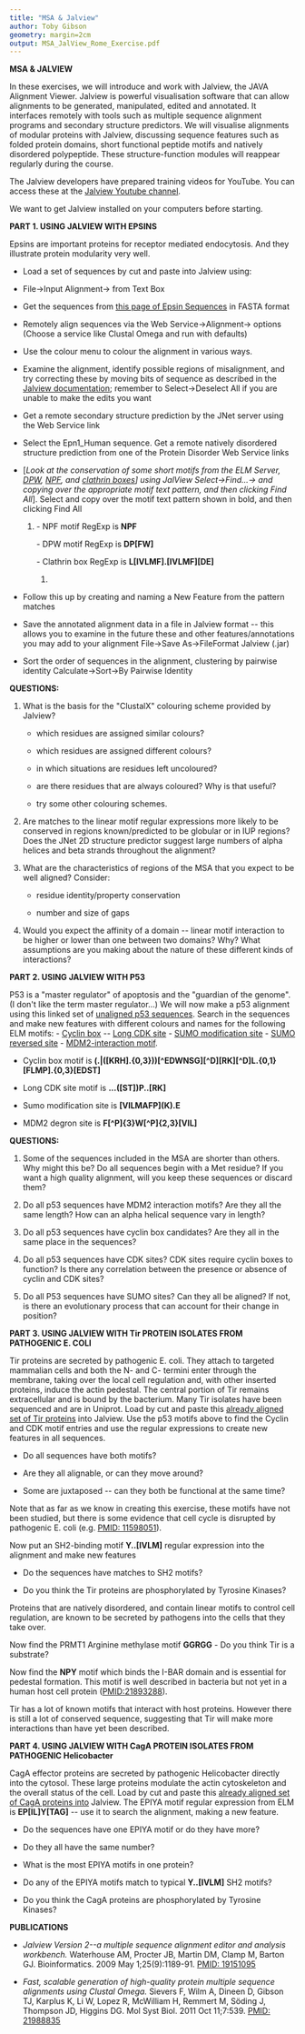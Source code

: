 ```yaml
---
title: "MSA & Jalview"
author: Toby Gibson
geometry: margin=2cm
output: MSA_JalView_Rome_Exercise.pdf
---
```


**MSA & JALVIEW**

In these exercises, we will introduce and work with Jalview, the JAVA
Alignment Viewer. Jalview is powerful visualisation software that can
allow alignments to be generated, manipulated, edited and annotated. It
interfaces remotely with tools such as multiple sequence alignment
programs and secondary structure predictors. We will visualise
alignments of modular proteins with Jalview, discussing sequence
features such as folded protein domains, short functional peptide motifs
and natively disordered polypeptide. These structure-function modules
will reappear regularly during the course.

The Jalview developers have prepared training videos for YouTube. You
can access these at the [Jalview Youtube
channel](https://www.youtube.com/channel/UCIjpnvZB770yz7ftbrJ0tfw).

We want to get Jalview installed on your computers before starting.

**PART 1. USING JALVIEW WITH EPSINS**

Epsins are important proteins for receptor mediated endocytosis. And
they illustrate protein modularity very well.

-   Load a set of sequences by cut and paste into Jalview using:

-   File-\>Input Alignment-\> from Text Box

-   Get the sequences from [this page of Epsin
    Sequences](https://raw.githubusercontent.com/malvikasharan/2018-11-EMBORome/master/training_material/TobyGibson/epsins.fasta)
    in FASTA format

-   Remotely align sequences via the Web Service-\>Alignment-\> options
    (Choose a service like Clustal Omega and run with defaults)

-   Use the colour menu to colour the alignment in various ways.

-   Examine the alignment, identify possible regions of misalignment,
    and try correcting these by moving bits of sequence as described in
    the [Jalview
    documentation](http://www.jalview.org/examples/editing.html);
    remember to Select-\>Deselect All if you are unable to make the
    edits you want

-   Get a remote secondary structure prediction by the JNet server using
    the Web Service link

-   Select the Epn1\_Human sequence. Get a remote natively disordered
    structure prediction from one of the Protein Disorder Web Service
    links

-   \[*Look at the conservation of some short motifs from the ELM
    Server, [DPW](http://elm.eu.org/elms/elmPages/LIG_AP2alpha_2.html),
    [NPF](http://elm.eu.org/elms/elmPages/LIG_EH_1.html), and [clathrin
    boxes](http://elm.eu.org/elms/elmPages/LIG_Clathr_ClatBox_1.html)\]
    using JalView Select-\>Find...-\> and copying over the appropriate
    motif text pattern, and then clicking Find All*\]. Select and copy
    over the motif text pattern shown in bold, and then clicking Find
    All

    1.  \- NPF motif RegExp is **NPF**

        \- DPW motif RegExp is **DP\[FW\]**

        \- Clathrin box RegExp is **L\[IVLMF\].\[IVLMF\]\[DE\]**

        1.  

-   Follow this up by creating and naming a New Feature from the pattern
    matches

-   Save the annotated alignment data in a file in Jalview format --
    this allows you to examine in the future these and other
    features/annotations you may add to your alignment File-\>Save
    As-\>FileFormat Jalview (.jar)

-   Sort the order of sequences in the alignment, clustering by pairwise
    identity Calculate-\>Sort-\>By Pairwise Identity

**QUESTIONS:**

1.  What is the basis for the "ClustalX" colouring scheme provided by
    Jalview?

    -   which residues are assigned similar colours?

    -   which residues are assigned different colours?

    -   in which situations are residues left uncoloured?

    -   are there residues that are always coloured? Why is that useful?

    -   try some other colouring schemes.

2.  Are matches to the linear motif regular expressions more likely to
    be conserved in regions known/predicted to be globular or in IUP
    regions? Does the JNet 2D structure predictor suggest large numbers
    of alpha helices and beta strands throughout the alignment?

3.  What are the characteristics of regions of the MSA that you expect
    to be well aligned? Consider:

    -   residue identity/property conservation

    -   number and size of gaps

4.  Would you expect the affinity of a domain -- linear motif
    interaction to be higher or lower than one between two domains? Why?
    What assumptions are you making about the nature of these different
    kinds of interactions?

**PART 2. USING JALVIEW WITH P53**

P53 is a "master regulator" of apoptosis and the "guardian of the
genome". (I don't like the term master regulator...) We will now make a
p53 alignment using this linked set of [unaligned p53
sequences](https://github.com/malvikasharan/2018-11-EMBORome/blob/master/training_material/TobyGibson/p53.fasta).
Search in the sequences and make new features with different colours and
names for the following ELM motifs: - [Cyclin
box](http://elm.eu.org/elms/elmPages/DOC_CYCLIN_1.html) -- [Long CDK
site](http://elm.eu.org/elms/MOD_CDK_SPxxK_3) - [SUMO modification
site](http://elm.eu.org/elmPages/MOD_SUMO.html) - [SUMO reversed
site](http://elm.eu.org/elms/MOD_SUMO_rev_2.html) - [MDM2-interaction
motif](http://elm.eu.org/elms/DEG_MDM2_SWIB_1).

-   Cyclin box motif is
    **(.\|(\[KRH\].{0,3}))\[\^EDWNSG\]\[\^D\]\[RK\]\[\^D\]L.{0,1}\[FLMP\].{0,3}\[EDST\]**

-   Long CDK site motif is **\...(\[ST\])P..\[RK\]**

-   Sumo modification site is **\[VILMAFP\](K).E**

-   MDM2 degron site is **F\[\^P\]{3}W\[\^P\]{2,3}\[VIL\]**

**QUESTIONS:**

1.  Some of the sequences included in the MSA are shorter than others.
    Why might this be? Do all sequences begin with a Met residue? If you
    want a high quality alignment, will you keep these sequences or
    discard them?

2.  Do all p53 sequences have MDM2 interaction motifs? Are they all the
    same length? How can an alpha helical sequence vary in length?

3.  Do all p53 sequences have cyclin box candidates? Are they all in the
    same place in the sequences?

4.  Do all p53 sequences have CDK sites? CDK sites require cyclin boxes
    to function? Is there any correlation between the presence or
    absence of cyclin and CDK sites?

5.  Do all P53 sequences have SUMO sites? Can they all be aligned? If
    not, is there an evolutionary process that can account for their
    change in position?

**PART 3. USING JALVIEW WITH Tir PROTEIN ISOLATES FROM PATHOGENIC E.
COLI**

Tir proteins are secreted by pathogenic E. coli. They attach to targeted
mammalian cells and both the N- and C- termini enter through the
membrane, taking over the local cell regulation and, with other inserted
proteins, induce the actin pedestal. The central portion of Tir remains
extracellular and is bound by the bacterium. Many Tir isolates have been
sequenced and are in Uniprot. Load by cut and paste this [already
aligned set of Tir
proteins](https://raw.githubusercontent.com/malvikasharan/2018-11-EMBORome/master/training_material/TobyGibson/tir.fasta)
into Jalview. Use the p53 motifs above to find the Cyclin and CDK motif
entries and use the regular expressions to create new features in all
sequences. 

-   Do all sequences have both motifs?

-   Are they all alignable, or can they move around?

-   Some are juxtaposed -- can they both be functional at the same time?

Note that as far as we know in creating this exercise, these motifs have
not been studied, but there is some evidence that cell cycle is
disrupted by pathogenic E. coli (e.g.
[PMID: 11598051](http://www.ncbi.nlm.nih.gov/pubmed/11598051)).

Now put an SH2-binding motif **Y..\[IVLM\]** regular expression into the
alignment and make new features

-   Do the sequences have matches to SH2 motifs?

-   Do you think the Tir proteins are phosphorylated by Tyrosine
    Kinases?

Proteins that are natively disordered, and contain linear motifs to
control cell regulation, are known to be secreted by pathogens into the
cells that they take over.

Now find the PRMT1 Arginine methylase motif **GGRGG** - Do you think Tir
is a substrate?

Now find the **NPY** motif which binds the I-BAR domain and is essential
for pedestal formation. This motif is well described in bacteria but not
yet in a human host cell protein
([PMID:21893288](http://www.ncbi.nlm.nih.gov/pubmed/21893288)).

Tir has a lot of known motifs that interact with host proteins. However
there is still a lot of conserved sequence, suggesting that Tir will
make more interactions than have yet been described.

**PART 4. USING JALVIEW WITH CagA PROTEIN ISOLATES FROM PATHOGENIC
Helicobacter**

CagA effector proteins are secreted by pathogenic Helicobacter directly
into the cytosol. These large proteins modulate the actin cytoskeleton
and the overall status of the cell. Load by cut and paste this [already
aligned set of CagA proteins
into](https://raw.githubusercontent.com/malvikasharan/2018-11-EMBORome/master/training_material/TobyGibson/CagA_aligned.mfa)
Jalview. The EPIYA motif regular expression from ELM is
**EP\[IL\]Y\[TAG\]** -- use it to search the alignment, making a new
feature.

-   Do the sequences have one EPIYA motif or do they have more?

-   Do they all have the same number?

-   What is the most EPIYA motifs in one protein?

-   Do any of the EPIYA motifs match to typical **Y..\[IVLM\]** SH2
    motifs?

-   Do you think the CagA proteins are phosphorylated by Tyrosine
    Kinases?

**PUBLICATIONS**

-   *Jalview Version 2--a multiple sequence alignment editor and
    analysis workbench.* Waterhouse AM, Procter JB, Martin DM, Clamp M,
    Barton GJ. Bioinformatics. 2009 May 1;25(9):1189-91. [PMID:
    19151095](http://www.ncbi.nlm.nih.gov/pubmed/19151095)

-   *Fast, scalable generation of high-quality protein multiple sequence
    alignments using Clustal Omega.* Sievers F, Wilm A, Dineen D, Gibson
    TJ, Karplus K, Li W, Lopez R, McWilliam H, Remmert M, Söding J,
    Thompson JD, Higgins DG. Mol Syst Biol. 2011 Oct 11;7:539. [PMID:
    21988835](http://www.ncbi.nlm.nih.gov/pubmed/21988835)
